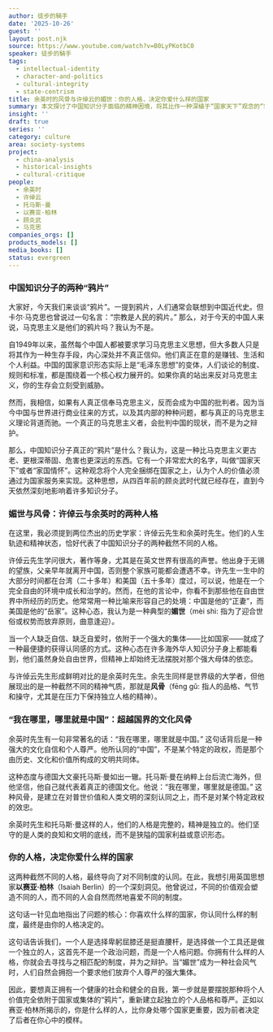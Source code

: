 ```yaml
---
author: 徒步的騎手
date: '2025-10-26'
guest: ''
layout: post.njk
source: https://www.youtube.com/watch?v=B0LyPKotbC0
speaker: 徒步的騎手
tags:
  - intellectual-identity
  - character-and-politics
  - cultural-integrity
  - state-centrism
title: 余英时的风骨与许倬云的媚世：你的人格，决定你爱什么样的国家
summary: 本文探讨了中国知识分子面临的精神困境，将其比作一种深植于“国家天下”观念的“鸦片”。通过对比历史学家余英时与许倬云截然不同的人生选择——前者坚守“我在哪里，哪里就是中国”的文化风骨，后者则被批评为“媚世”——文章深入剖析了个人品格与政治认同之间的深刻联系。最终，文章引用以赛亚·柏林的观点，指出一个人的人格最终决定了他会认同和喜爱什么样的国家制度。
insight: ''
draft: true
series: ''
category: culture
area: society-systems
project:
  - china-analysis
  - historical-insights
  - cultural-critique
people:
  - 余英时
  - 许倬云
  - 托马斯·曼
  - 以赛亚·柏林
  - 顾炎武
  - 马克思
companies_orgs: []
products_models: []
media_books: []
status: evergreen
---
```

### 中国知识分子的两种“鸦片”

大家好，今天我们来谈谈“鸦片”。一提到鸦片，人们通常会联想到中国近代史。但卡尔·马克思也曾说过一句名言：“宗教是人民的鸦片。” 那么，对于今天的中国人来说，马克思主义是他们的鸦片吗？我认为不是。

自1949年以来，虽然每个中国人都被要求学习马克思主义思想，但大多数人只是将其作为一种生存手段，内心深处并不真正信仰。他们真正在意的是赚钱、生活和个人利益。中国的国家意识形态实际上是“毛泽东思想”的变体，人们谈论的制度、规则和标准，都是围绕着一个核心权力展开的。如果你真的站出来反对马克思主义，你的生存会立刻受到威胁。

然而，我相信，如果有人真正信奉马克思主义，反而会成为中国的批判者。因为当今中国与世界进行商业往来的方式，以及其内部的种种问题，都与真正的马克思主义理论背道而驰。一个真正的马克思主义者，会批判中国的现状，而不是为之辩护。

那么，中国知识分子真正的“鸦片”是什么？我认为，这是一种比马克思主义更古老、更根深蒂固、危害也更深远的东西。它有一个非常宏大的名字，叫做“国家天下”或者“家国情怀”。这种观念将个人完全捆绑在国家之上，认为个人的价值必须通过为国家服务来实现。这种思想，从四百年前的顾炎武时代就已经存在，直到今天依然深刻地影响着许多知识分子。

### 媚世与风骨：许倬云与余英时的两种人格

在这里，我必须提到两位杰出的历史学家：许倬云先生和余英时先生。他们的人生轨迹和精神状态，恰好代表了中国知识分子的两种截然不同的人格。

许倬云先生学问很大，著作等身，尤其是在英文世界有很高的声誉。他出身于无锡的望族，父亲早年就离开中国，否则整个家族可能都会遭遇不幸。许先生一生中的大部分时间都在台湾（二十多年）和美国（五十多年）度过，可以说，他是在一个完全自由的环境中成长和治学的。然而，在他的言论中，你看不到那些他在自由世界中所经历的历史。他常常用一种比喻来形容自己的处境：中国是他的“正妻”，而美国是他的“岳家”。这种心态，我认为是一种典型的**媚世**（mèi shì: 指为了迎合世俗或权势而放弃原则，曲意逢迎）。

当一个人缺乏自信、缺乏自爱时，依附于一个强大的集体——比如国家——就成了一种最便捷的获得认同感的方式。这种心态在许多海外华人知识分子身上都能看到，他们虽然身处自由世界，但精神上却始终无法摆脱对那个强大母体的依恋。

与许倬云先生形成鲜明对比的是余英时先生。余先生同样是世界级的大学者，但他展现出的是一种截然不同的精神气质，那就是**风骨**（fēng gǔ: 指人的品格、气节和操守，尤其是在压力下保持独立人格的精神）。

### “我在哪里，哪里就是中国”：超越国界的文化风骨

余英时先生有一句非常著名的话：“我在哪里，哪里就是中国。” 这句话背后是一种强大的文化自信和个人尊严。他所认同的“中国”，不是某个特定的政权，而是那个由历史、文化和价值所构成的文明共同体。

这种态度与德国大文豪托马斯·曼如出一辙。托马斯·曼在纳粹上台后流亡海外，但他坚信，他自己就代表着真正的德国文化。他说：“我在哪里，哪里就是德国。” 这种风骨，是建立在对普世价值和人类文明的深刻认同之上，而不是对某个特定政权的效忠。

余英时先生和托马斯·曼这样的人，他们的人格是完整的，精神是独立的。他们坚守的是人类的良知和文明的底线，而不是狭隘的国家利益或意识形态。

### 你的人格，决定你爱什么样的国家

这两种截然不同的人格，最终导向了对不同制度的认同。在此，我想引用英国思想家**以赛亚·柏林**（Isaiah Berlin）的一个深刻洞见。他曾说过，不同的价值观会塑造不同的人，而不同的人会自然而然地喜爱不同的制度。

这句话一针见血地指出了问题的核心：你喜欢什么样的国家，你认同什么样的制度，最终是由你的人格决定的。

这句话告诉我们，一个人是选择卑躬屈膝还是挺直腰杆，是选择做一个工具还是做一个独立的人，这首先不是一个政治问题，而是一个人格问题。你拥有什么样的人格，你就会去寻找与之相匹配的制度，并为之辩护。当“媚世”成为一种社会风气时，人们自然会拥抱一个要求他们放弃个人尊严的强大集体。

因此，要想真正拥有一个健康的社会和健全的自我，第一步就是要摆脱那种将个人价值完全依附于国家或集体的“鸦片”，重新建立起独立的个人品格和尊严。正如以赛亚·柏林所揭示的，你是什么样的人，比你身处哪个国家更重要，因为前者决定了后者在你心中的模样。